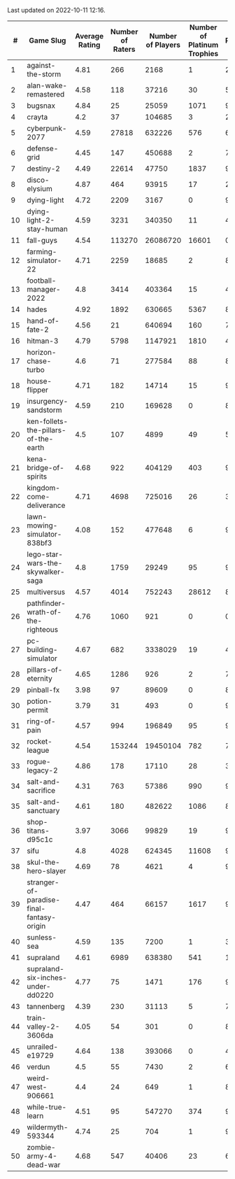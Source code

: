 Last updated on 2022-10-11 12:16.


|#|Game Slug|Average Rating|Number of Raters|Number of Players|Number of Platinum Trophies|Max Rarity (%)|
|---|---|---|---|---|---|---|
|1|against-the-storm|4.81|266|2168|1|28|
|2|alan-wake-remastered|4.58|118|37216|30|5|
|3|bugsnax|4.84|25|25059|1071|97|
|4|crayta|4.2|37|104685|3|23|
|5|cyberpunk-2077|4.59|27818|632226|576|61|
|6|defense-grid|4.45|147|450688|2|79|
|7|destiny-2|4.49|22614|47750|1837|98|
|8|disco-elysium|4.87|464|93915|17|28|
|9|dying-light|4.72|2209|3167|0|98|
|10|dying-light-2-stay-human|4.59|3231|340350|11|48|
|11|fall-guys|4.54|113270|26086720|16601|0.6|
|12|farming-simulator-22|4.71|2259|18685|2|83|
|13|football-manager-2022|4.8|3414|403364|15|48|
|14|hades|4.92|1892|630665|5367|89|
|15|hand-of-fate-2|4.56|21|640694|160|72|
|16|hitman-3|4.79|5798|1147921|1810|48|
|17|horizon-chase-turbo|4.6|71|277584|88|83|
|18|house-flipper|4.71|182|14714|15|93|
|19|insurgency-sandstorm|4.59|210|169628|0|8|
|20|ken-follets-the-pillars-of-the-earth|4.5|107|4899|49|57|
|21|kena-bridge-of-spirits|4.68|922|404129|403|94|
|22|kingdom-come-deliverance|4.71|4698|725016|26|30|
|23|lawn-mowing-simulator-838bf3|4.08|152|477648|6|91|
|24|lego-star-wars-the-skywalker-saga|4.8|1759|29249|95|98|
|25|multiversus|4.57|4014|752243|28612|81|
|26|pathfinder-wrath-of-the-righteous|4.76|1060|921|0|0.1|
|27|pc-building-simulator|4.67|682|3338029|19|47|
|28|pillars-of-eternity|4.65|1286|926|2|79|
|29|pinball-fx|3.98|97|89609|0|86|
|30|potion-permit|3.79|31|493|0|97|
|31|ring-of-pain|4.57|994|196849|95|97|
|32|rocket-league|4.54|153244|19450104|782|74|
|33|rogue-legacy-2|4.86|178|17110|28|36|
|34|salt-and-sacrifice|4.31|763|57386|990|91|
|35|salt-and-sanctuary|4.61|180|482622|1086|83|
|36|shop-titans-d95c1c|3.97|3066|99829|19|98|
|37|sifu|4.8|4028|624345|11608|96|
|38|skul-the-hero-slayer|4.69|78|4621|4|96|
|39|stranger-of-paradise-final-fantasy-origin|4.47|464|66157|1617|98|
|40|sunless-sea|4.59|135|7200|1|38|
|41|supraland|4.61|6989|638380|541|100|
|42|supraland-six-inches-under-dd0220|4.77|75|1471|176|99|
|43|tannenberg|4.39|230|31113|5|78|
|44|train-valley-2-3606da|4.05|54|301|0|89|
|45|unrailed-e19729|4.64|138|393066|0|40|
|46|verdun|4.5|55|7430|2|67|
|47|weird-west-906661|4.4|24|649|1|80|
|48|while-true-learn|4.51|95|547270|374|93|
|49|wildermyth-593344|4.74|25|704|1|90|
|50|zombie-army-4-dead-war|4.68|547|40406|23|66|
